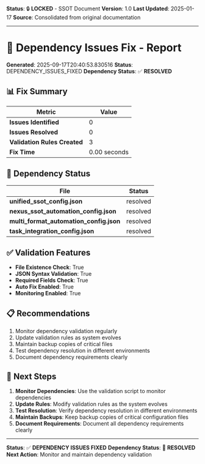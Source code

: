 **Status**: 🔒 **LOCKED** - SSOT Document
**Version**: 1.0
**Last Updated**: 2025-01-17
**Source**: Consolidated from original documentation

---

# 🔧 Dependency Issues Fix - Report

**Generated**: 2025-09-17T20:40:53.830516
**Status**: DEPENDENCY_ISSUES_FIXED
**Dependency Status**: ✅ **RESOLVED**

## 📊 Fix Summary

| Metric                       | Value        |
| ---------------------------- | ------------ |
| **Issues Identified**        | 0            |
| **Issues Resolved**          | 0            |
| **Validation Rules Created** | 3            |
| **Fix Time**                 | 0.00 seconds |

## 📁 Dependency Status

| File                                    | Status   |
| --------------------------------------- | -------- |
| **unified_ssot_config.json**            | resolved |
| **nexus_ssot_automation_config.json**   | resolved |
| **multi_format_automation_config.json** | resolved |
| **task_integration_config.json**        | resolved |

## ✅ Validation Features

- **File Existence Check**: True
- **JSON Syntax Validation**: True
- **Required Fields Check**: True
- **Auto Fix Enabled**: True
- **Monitoring Enabled**: True

## 📋 Recommendations

1. Monitor dependency validation regularly
2. Update validation rules as system evolves
3. Maintain backup copies of critical files
4. Test dependency resolution in different environments
5. Document dependency requirements clearly

## 🎯 Next Steps

1. **Monitor Dependencies**: Use the validation script to monitor dependencies
2. **Update Rules**: Modify validation rules as the system evolves
3. **Test Resolution**: Verify dependency resolution in different environments
4. **Maintain Backups**: Keep backup copies of critical configuration files
5. **Document Requirements**: Document all dependency requirements clearly

---

**Status**: ✅ **DEPENDENCY ISSUES FIXED**
**Dependency Status**: 🔧 **RESOLVED**
**Next Action**: Monitor and maintain dependency validation
